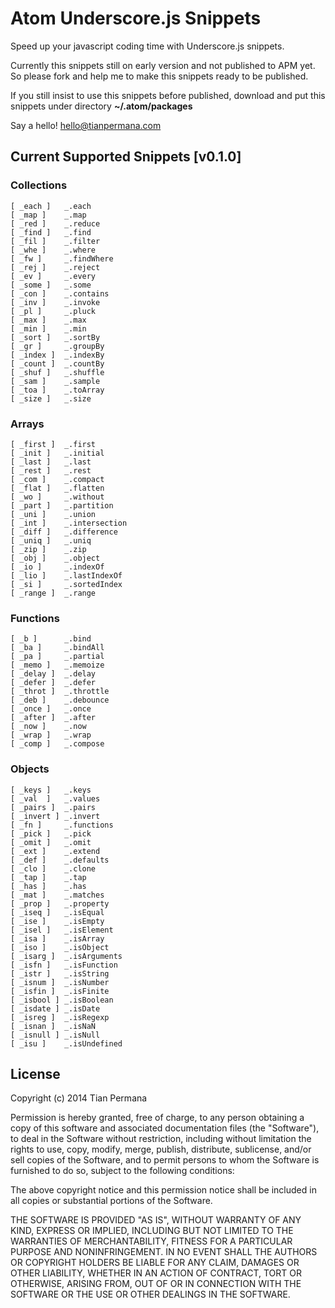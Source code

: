 # Atom Underscore.js Snippets

Speed up your javascript coding time with Underscore.js snippets.

Currently this snippets still on early version and not published to APM yet. So please fork and help me to make this snippets ready to be published.

If you still insist to use this snippets before published, download and put this snippets under directory **~/.atom/packages**

Say a hello! hello@tianpermana.com


## Current Supported Snippets [v0.1.0]

### Collections


```
[ _each ] 	_.each
[ _map ]	_.map
[ _red ]	_.reduce
[ _find ]	_.find
[ _fil ]	_.filter
[ _whe ]	_.where
[ _fw ]		_.findWhere
[ _rej ]	_.reject
[ _ev ]		_.every
[ _some ]	_.some
[ _con ]	_.contains
[ _inv ]	_.invoke
[ _pl ]		_.pluck
[ _max ]	_.max
[ _min ]	_.min
[ _sort ]	_.sortBy
[ _gr ]		_.groupBy
[ _index ]	_.indexBy
[ _count ]	_.countBy
[ _shuf ]	_.shuffle
[ _sam ]	_.sample
[ _toa ]	_.toArray
[ _size ] 	_.size
```

### Arrays

```
[ _first ]	_.first
[ _init ]	_.initial
[ _last ]	_.last
[ _rest ]	_.rest
[ _com ]	_.compact
[ _flat ]	_.flatten
[ _wo ]		_.without
[ _part ]	_.partition
[ _uni ]	_.union
[ _int ]	_.intersection
[ _diff ]	_.difference
[ _uniq ]	_.uniq
[ _zip ]	_.zip
[ _obj ]	_.object
[ _io ]		_.indexOf
[ _lio ]	_.lastIndexOf
[ _si ]		_.sortedIndex
[ _range ]	_.range
```

### Functions

```
[ _b ]		_.bind
[ _ba ]		_.bindAll
[ _pa ]		_.partial
[ _memo ]	_.memoize
[ _delay ]	_.delay
[ _defer ]	_.defer
[ _throt ]	_.throttle
[ _deb ]	_.debounce
[ _once ]	_.once
[ _after ]	_.after
[ _now ]	_.now
[ _wrap ]	_.wrap
[ _comp ]	_.compose
```

### Objects

```
[ _keys ]	_.keys
[ _val	]	_.values
[ _pairs ]	_.pairs
[ _invert ]	_.invert
[ _fn ]		_.functions
[ _pick ]	_.pick
[ _omit ]	_.omit
[ _ext ]	_.extend
[ _def ]	_.defaults
[ _clo ]	_.clone
[ _tap ]	_.tap
[ _has ]	_.has
[ _mat ]	_.matches
[ _prop ]	_.property
[ _iseq ]	_.isEqual
[ _ise ]	_.isEmpty
[ _isel ]	_.isElement
[ _isa ]	_.isArray
[ _iso ]	_.isObject
[ _isarg ]	_.isArguments
[ _isfn ]	_.isFunction
[ _istr ]	_.isString
[ _isnum ]	_.isNumber
[ _isfin ]	_.isFinite
[ _isbool ]	_.isBoolean
[ _isdate ]	_.isDate
[ _isreg ]	_.isRegexp
[ _isnan ]	_.isNaN
[ _isnull ]	_.isNull
[ _isu ]	_.isUndefined
```

## License

Copyright (c) 2014 Tian Permana

Permission is hereby granted, free of charge, to any person obtaining
a copy of this software and associated documentation files (the
"Software"), to deal in the Software without restriction, including
without limitation the rights to use, copy, modify, merge, publish,
distribute, sublicense, and/or sell copies of the Software, and to
permit persons to whom the Software is furnished to do so, subject to
the following conditions:

The above copyright notice and this permission notice shall be
included in all copies or substantial portions of the Software.

THE SOFTWARE IS PROVIDED "AS IS", WITHOUT WARRANTY OF ANY KIND,
EXPRESS OR IMPLIED, INCLUDING BUT NOT LIMITED TO THE WARRANTIES OF
MERCHANTABILITY, FITNESS FOR A PARTICULAR PURPOSE AND
NONINFRINGEMENT. IN NO EVENT SHALL THE AUTHORS OR COPYRIGHT HOLDERS BE
LIABLE FOR ANY CLAIM, DAMAGES OR OTHER LIABILITY, WHETHER IN AN ACTION
OF CONTRACT, TORT OR OTHERWISE, ARISING FROM, OUT OF OR IN CONNECTION
WITH THE SOFTWARE OR THE USE OR OTHER DEALINGS IN THE SOFTWARE.
